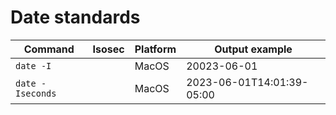 # Date standards

| Command          | Isosec | Platform | Output example            |
| ---------------- | ------ | -------- | ------------------------- |
| `date -I`        |        | MacOS    | 20023-06-01               |
| `date -Iseconds` |        | MacOS    | 2023-06-01T14:01:39-05:00 |
